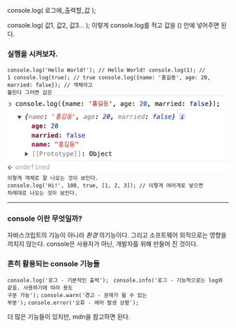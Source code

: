 console.log(  로그에_출력할_값  );

console.log(  값1, 값2, 값3...  );
이렇게 console.log를 적고 값을 () 안에 넣어주면 된다.

### 실행을 시켜보자.
<code>console.log('Hello World!'); // Hello World!
console.log(1); // 1
console.log(true); // true
console.log({name: '홍길동', age: 20, married: false});  // 객체라고 <br>불린다 그러면 값은 <img src="images/console.png">
이렇게 객체로 잘 나오는 것이 보인다.
console.log('Hi!', 100, true, [1, 2, 3]); // 이렇게 여러개로 넣으면 차례대로 나오는 것이 보인다.</code>
***************
### console 이란 무엇일까?
자바스크립트의 기능이 아니라 <em>환경</em> 의기능이다.
그리고 소프트웨어 외적으로는 영향을 끼치지 않는다. console은 사용자가 아닌, 개발자를 위해 만들어 진 것이다.

### 흔히 활용되는 console 기능들
<code>console.log('로그 - 기본적인 출력'); </code>
<code>console.info('로그 - 기능적으로는 log와 같음. 사용하기에 따라 용도 구분 가능');</code>
<code>console.warn('경고 - 문제가 될 수 있는 부분');</code>
<code>console.error('오류 - 에러 발생 상황');</code>

더 많은 기능들이 있지만, mdn을 참고하면 된다.